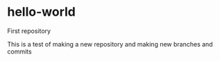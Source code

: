 # hello-world

First repository 

This is a test of making a new repository and making new branches and commits
